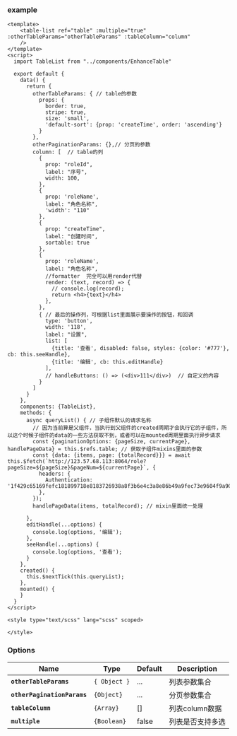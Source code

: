 ### example 

```vue
<template>
    <table-list ref="table" :multiple="true" :otherTableParams="otherTableParams" :tableColumn="column"
    />
</template>
<script>
  import TableList from "../components/EnhanceTable"

  export default {
    data() {
      return {
        otherTableParams: { // table的参数
          props: {
            border: true,
            stripe: true,
            size: 'small',
            'default-sort': {prop: 'createTime', order: 'ascending'}
          }
        },
        otherPaginationParams: {},// 分页的参数
        column: [  // table的列
          {
            prop: "roleId",
            label: "序号",
            width: 100,
          },
          {
            prop: 'roleName',
            label: "角色名称",
            'width': "110"
          },
          {
            prop: "createTime",
            label: "创建时间",
            sortable: true
          },
          {
            prop: 'roleName',
            label: "角色名称",
            //formatter  完全可以用render代替
            render: (text, record) => {
              // console.log(record);
              return <h4>{text}</h4>
            },
          },
          { // 最后的操作列，可根据list里面展示要操作的按钮，和回调
            type: 'button',
            width: '118',
            label: "设置",
            list: [
              {title: '查看', disabled: false, styles: {color: '#777'}, cb: this.seeHandle},
              {title: '编辑', cb: this.editHandle}
            ],
            // handleButtons: () => (<div>111</div>)  // 自定义的内容
          }
        ]
      }
    },
    components: {TableList},
    methods: {
      async queryList() { // 子组件默认的请求名称
        // 因为当前算是父组件，当执行到父组件的created周期才会执行它的子组件，所以这个时候子组件的data的一些方法获取不到，或者可以在mounted周期里面执行异步请求
        const {paginationOptions: {pageSize, currentPage}, handlePageData} = this.$refs.table; // 获取子组件mixins里面的参数
        const {data: {items, page: {totalRecord}}} = await this.$fetch(`http://123.57.68.113:8064/role?pageSize=${pageSize}&pageNum=${currentPage}`, {
          headers: {
            Authentication: '1f429c65169fefc181899718e8183726938a8f3b6e4c3a8e86b49a9fec73e9604f9a909dc284c3ae97f0f7982e9bfdc6bfd191ca3beec8f2976a99af3ed7bf494f9388adfce07284fb3113db202d75851a0a2cf8fe34718781122c820673177aa19affc4fd0a081487e934f0d61ac3fd5346ce23f5cf58d52e0688bf2379933521a6859db1c4c301'
          },
        });
        handlePageData(items, totalRecord); // mixin里面统一处理

      },
      editHandle(...options) {
        console.log(options, '编辑');
      },
      seeHandle(...options) {
        console.log(options, '查看');
      }
    },
    created() {
      this.$nextTick(this.queryList);
    },
    mounted() {
    }
  }
</script>

<style type="text/scss" lang="scss" scoped>

</style>
```

### Options

| Name              | Type       | Default              | Description                    |
| ----------------- | ---------- | -------------------- | ------------------------------ |
| **`otherTableParams`**  | `{ Object }` |   ...   | 列表参数集合 |
| **`otherPaginationParams`**   | `{Object}` |  ... | 分页参数集合      |
| **`tableColumn`** | `{Array}` | []          |  列表column数据    |
| **`multiple`** | `{Boolean}`  |  false    | 列表是否支持多选    |

